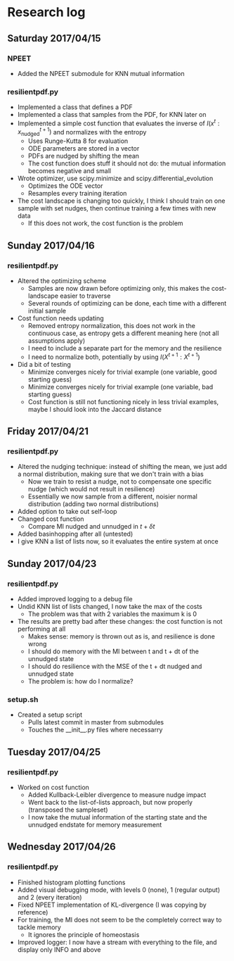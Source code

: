 # Research log

## Saturday 2017/04/15

### NPEET

* Added the NPEET submodule for KNN mutual information

### resilientpdf.py

* Implemented a class that defines a PDF
* Implemented a class that samples from the PDF, for KNN later on
* Implemented a simple cost function that evaluates the inverse of $I(x^{t}:x^{t+1}_\mathrm{nudged})$ and normalizes with the entropy
    * Uses Runge-Kutta 8 for evaluation
    * ODE parameters are stored in a vector
    * PDFs are nudged by shifting the mean
    * The cost function does stuff it should not do: the mutual information becomes negative and small
* Wrote optimizer, use scipy.minimize and scipy.differential_evolution
    * Optimizes the ODE vector
    * Resamples every training iteration
* The cost landscape is changing too quickly, I think I should train on one sample with set nudges, then continue training a few times with new data
    * If this does not work, the cost function is the problem

## Sunday 2017/04/16

### resilientpdf.py

* Altered the optimizing scheme
    * Samples are now drawn before optimizing only, this makes the cost-landscape easier to traverse
    * Several rounds of optimizing can be done, each time with a different initial sample
* Cost function needs updating
    * Removed entropy normalization, this does not work in the continuous case, as entropy gets a different meaning here (not all assumptions apply)
    * I need to include a separate part for the memory and the resilience
    * I need to normalize both, potentially by using $I(X^{t+1}:X^{t+1})$
* Did a bit of testing
    * Minimize converges nicely for trivial example (one variable, good starting guess)
    * Minimize converges nicely for trivial example (one variable, bad starting guess)
    * Cost function is still not functioning nicely in less trivial examples, maybe I should look into the Jaccard distance

## Friday 2017/04/21

### resilientpdf.py

* Altered the nudging technique: instead of shifting the mean, we just add a normal distribution, making sure that we don't train with a bias
    * Now we train to resist a nudge, not to compensate one specific nudge (which would not result in resilience)
    * Essentially we now sample from a different, noisier normal distribution (adding two normal distributions)
* Added option to take out self-loop
* Changed cost function
    * Compare MI nudged and unnudged in $t + \delta t$
* Added basinhopping after all (untested)
* I give KNN a list of lists now, so it evaluates the entire system at once

## Sunday 2017/04/23

### resilientpdf.py

* Added improved logging to a debug file
* Undid KNN list of lists changed, I now take the max of the costs
    * The problem was that with 2 variables the maximum k is 0
* The results are pretty bad after these changes: the cost function is not performing at all
    * Makes sense: memory is thrown out as is, and resilience is done wrong
    * I should do memory with the MI between t and t + dt of the unnudged state
    * I should do resilience with the MSE of the t + dt nudged and unnudged state
    * The problem is: how do I normalize?

### setup.sh

* Created a setup script
    * Pulls latest commit in master from submodules
    * Touches the \_\_init\_\_.py files where necessarry

## Tuesday 2017/04/25

### resilientpdf.py

* Worked on cost function
    * Added Kullback-Leibler divergence to measure nudge impact
    * Went back to the list-of-lists approach, but now properly (transposed the sampleset)
    * I now take the mutual information of the starting state and the unnudged endstate for memory measurement

## Wednesday 2017/04/26

### resilientpdf.py

* Finished histogram plotting functions
* Added visual debugging mode, with levels 0 (none), 1 (regular output) and 2 (every iteration)
* Fixed NPEET implementation of KL-divergence (I was copying by reference)
* For training, the MI does not seem to be the completely correct way to tackle memory
    * It ignores the principle of homeostasis
* Improved logger: I now have a stream with everything to the file, and display only INFO and above